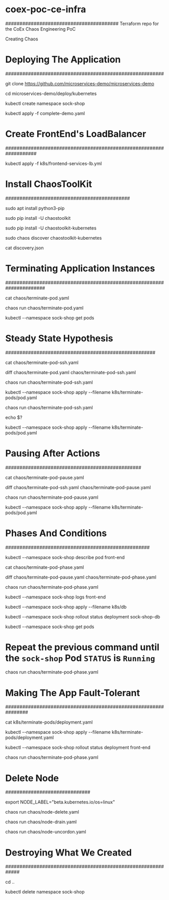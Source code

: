 # coex-poc-ce-infra #
########################################
Terraform repo for the CoEx Chaos Engineering PoC

Creating Chaos

# Deploying The Application #
########################################################

git clone https://github.com/microservices-demo/microservices-demo

cd microservices-demo/deploy/kubernetes

kubectl create namespace sock-shop

kubectl apply -f complete-demo.yaml

# Create FrontEnd's LoadBalancer  #
###################################################################

kubectl apply -f k8s/frontend-services-lb.yml

# Install ChaosToolKit  #
############################################

sudo apt install python3-pip

sudo pip install -U chaostoolkit

sudo pip install -U chaostoolkit-kubernetes

sudo chaos discover chaostoolkit-kubernetes

cat discovery.json

# Terminating Application Instances #
######################################################################

cat chaos/terminate-pod.yaml

chaos run chaos/terminate-pod.yaml

kubectl --namespace sock-shop get pods

# Steady State Hypothesis #
#####################################################

cat chaos/terminate-pod-ssh.yaml

diff chaos/terminate-pod.yaml chaos/terminate-pod-ssh.yaml

chaos run chaos/terminate-pod-ssh.yaml

kubectl --namespace sock-shop apply --filename k8s/terminate-pods/pod.yaml

chaos run chaos/terminate-pod-ssh.yaml

echo $?

kubectl --namespace sock-shop apply --filename k8s/terminate-pods/pod.yaml

# Pausing After Actions #
################################################

cat chaos/terminate-pod-pause.yaml

diff chaos/terminate-pod-ssh.yaml chaos/terminate-pod-pause.yaml

chaos run chaos/terminate-pod-pause.yaml

kubectl --namespace sock-shop apply --filename k8s/terminate-pods/pod.yaml

# Phases And Conditions #
###################################################

kubectl --namespace sock-shop describe pod front-end

cat chaos/terminate-pod-phase.yaml

diff chaos/terminate-pod-pause.yaml chaos/terminate-pod-phase.yaml

chaos run chaos/terminate-pod-phase.yaml

kubectl --namespace sock-shop logs front-end

kubectl --namespace sock-shop apply --filename k8s/db

kubectl --namespace sock-shop rollout status deployment sock-shop-db

kubectl --namespace sock-shop get pods

# Repeat the previous command until the `sock-shop` Pod `STATUS` is `Running`

chaos run chaos/terminate-pod-phase.yaml


# Making The App Fault-Tolerant #
################################################################

cat k8s/terminate-pods/deployment.yaml

kubectl --namespace sock-shop apply --filename k8s/terminate-pods/deployment.yaml

kubectl --namespace sock-shop rollout status deployment front-end

chaos run chaos/terminate-pod-phase.yaml

# Delete Node #
##############################

export NODE_LABEL="beta.kubernetes.io/os=linux"

chaos run chaos/node-delete.yaml

chaos run chaos/node-drain.yaml

chaos run chaos/node-uncordon.yaml


# Destroying What We Created #
#############################################################

cd ..

kubectl delete namespace sock-shop